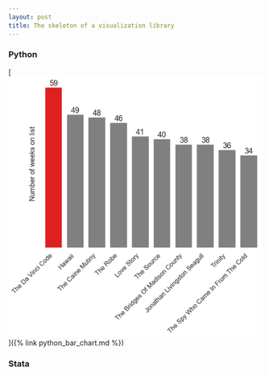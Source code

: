 ```yaml
---
layout: post
title: The skeleton of a visualization library
---
```


### Python
[![Python bar chart](/images/python_bar_chart.png "Python bar chart")]({% link python_bar_chart.md %})

### Stata

